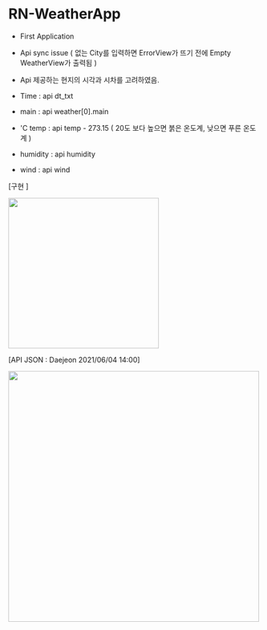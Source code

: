 # RN-WeatherApp
 - First Application
 - Api sync issue ( 없는 City를 입력하면 ErrorView가 뜨기 전에 Empty WeatherView가 출력됨 )
 - Api 제공하는 현지의 시각과 시차를 고려하였음.


 - Time : api dt_txt
 - main : api weather[0].main
 - 'C temp : api temp - 273.15    ( 20도 보다 높으면 붉은 온도계, 낮으면 푸른 온도계 )
 - humidity : api humidity
 - wind : api wind




[구현 ]

<img src="https://user-images.githubusercontent.com/73640793/120756480-42914300-c54a-11eb-9b82-84ebc3de18f2.gif" width="300" >




[API JSON : Daejeon 2021/06/04 14:00]

<img src="https://user-images.githubusercontent.com/73640793/120752521-d19b5c80-c544-11eb-92c6-3eec06ec91e5.png" width="500" >

